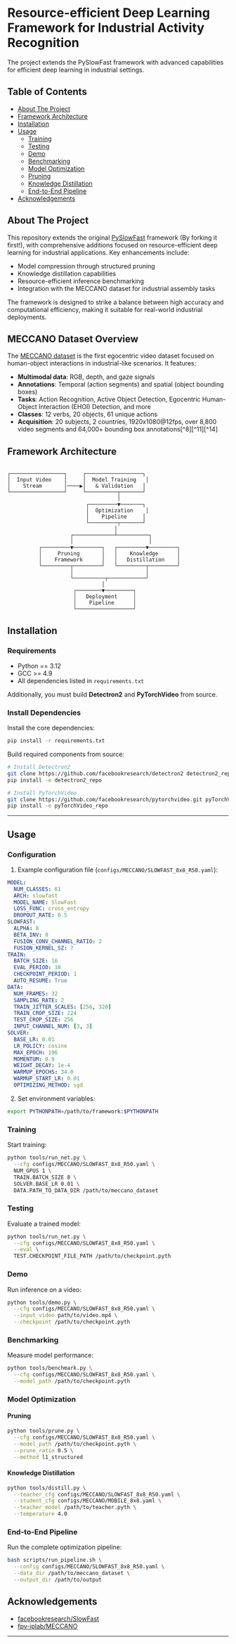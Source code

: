 # Resource-efficient Deep Learning Framework for Industrial Activity Recognition

The project extends the PySlowFast framework with advanced capabilities for efficient deep learning in industrial settings.

## Table of Contents

- [About The Project](#about-the-project)
- [Framework Architecture](#framework-architecture)
- [Installation](#installation)
- [Usage](#usage)
  - [Training](#training)
  - [Testing](#testing)
  - [Demo](#demo)
  - [Benchmarking](#benchmarking)
  - [Model Optimization](#model-optimization)
  - [Pruning](#pruning)
  - [Knowledge Distillation](#knowledge-distillation)
  - [End-to-End Pipeline](#end-to-end-pipeline)
- [Acknowledgements](#Acknowledgements)

## About The Project

This repository extends the original [PySlowFast](https://github.com/facebookresearch/SlowFast) framework (By forking it first!), with comprehensive additions focused on resource-efficient deep learning for industrial applications. Key enhancements include:

- Model compression through structured pruning
- Knowledge distillation capabilities
- Resource-efficient inference benchmarking 
- Integration with the MECCANO dataset for industrial assembly tasks

The framework is designed to strike a balance between high accuracy and computational efficiency, making it suitable for real-world industrial deployments.

## MECCANO Dataset Overview

The [MECCANO dataset](https://github.com/fpv-iplab/MECCANO) is the first egocentric video dataset focused on human-object interactions in industrial-like scenarios. It features:

- **Multimodal data**: RGB, depth, and gaze signals
- **Annotations**: Temporal (action segments) and spatial (object bounding boxes)
- **Tasks**: Action Recognition, Active Object Detection, Egocentric Human-Object Interaction (EHOI) Detection, and more
- **Classes**: 12 verbs, 20 objects, 61 unique actions
- **Acquisition**: 20 subjects, 2 countries, 1920x1080@12fps, over 8,800 video segments and 64,000+ bounding box annotations[^8][^11][^14]

## Framework Architecture

```
                                                     
┌─────────────────┐     ┌──────────────────┐
│  Input Video    │     │  Model Training   │
│    Stream       │────▶│   & Validation   │
└─────────────────┘     └──────────┬───────┘
                                   │
                         ┌─────────▼───────┐
                         │  Optimization    │
                         │    Pipeline     │
                         └─────────┬───────┘
                                  │
                    ┌─────────────┴──────────┐
                    │                        │
          ┌─────────▼─────────┐   ┌─────────▼─────────┐
          │     Pruning       │   │    Knowledge      │
          │    Framework      │   │   Distillation    │
          └─────────┬─────────┘   └─────────┬─────────┘
                    │                       │
                    └──────────┬────────────┘
                              │
                     ┌────────▼─────────┐
                     │   Deployment     │
                     │    Pipeline      │
                     └──────────────────┘

```
## Installation

### Requirements

- Python == 3.12
- GCC >= 4.9
- All dependencies listed in `requirements.txt`

Additionally, you must build **Detectron2** and **PyTorchVideo** from source.

### Install Dependencies

Install the core dependencies:

```bash
pip install -r requirements.txt
```

Build required components from source:

```bash
# Install Detectron2
git clone https://github.com/facebookresearch/detectron2 detectron2_repo
pip install -e detectron2_repo

# Install PyTorchVideo
git clone https://github.com/facebookresearch/pytorchvideo.git pyTorchVideo_repo
pip install -e pyTorchVideo_repo
```


---

## Usage

### Configuration

1. Example configuration file (`configs/MECCANO/SLOWFAST_8x8_R50.yaml`):
```yaml
MODEL:
  NUM_CLASSES: 61
  ARCH: slowfast
  MODEL_NAME: SlowFast
  LOSS_FUNC: cross_entropy
  DROPOUT_RATE: 0.5
SLOWFAST:
  ALPHA: 8
  BETA_INV: 8
  FUSION_CONV_CHANNEL_RATIO: 2
  FUSION_KERNEL_SZ: 7
TRAIN:
  BATCH_SIZE: 16
  EVAL_PERIOD: 10
  CHECKPOINT_PERIOD: 1
  AUTO_RESUME: True
DATA:
  NUM_FRAMES: 32
  SAMPLING_RATE: 2
  TRAIN_JITTER_SCALES: [256, 320]
  TRAIN_CROP_SIZE: 224
  TEST_CROP_SIZE: 256
  INPUT_CHANNEL_NUM: [3, 3]
SOLVER:
  BASE_LR: 0.01
  LR_POLICY: cosine
  MAX_EPOCH: 196
  MOMENTUM: 0.9
  WEIGHT_DECAY: 1e-4
  WARMUP_EPOCHS: 34.0
  WARMUP_START_LR: 0.01
  OPTIMIZING_METHOD: sgd
```

2. Set environment variables:
```bash
export PYTHONPATH=/path/to/framework:$PYTHONPATH
```


### Training

Start training:
```bash
python tools/run_net.py \
  --cfg configs/MECCANO/SLOWFAST_8x8_R50.yaml \
  NUM_GPUS 1 \
  TRAIN.BATCH_SIZE 8 \
  SOLVER.BASE_LR 0.01 \
  DATA.PATH_TO_DATA_DIR /path/to/meccano_dataset
```

### Testing

Evaluate a trained model:
```bash
python tools/run_net.py \
  --cfg configs/MECCANO/SLOWFAST_8x8_R50.yaml \
  --eval \
  TEST.CHECKPOINT_FILE_PATH /path/to/checkpoint.pyth
```

### Demo

Run inference on a video:
```bash
python tools/demo.py \
  --cfg configs/MECCANO/SLOWFAST_8x8_R50.yaml \
  --input_video path/to/video.mp4 \
  --checkpoint /path/to/checkpoint.pyth
```

### Benchmarking

Measure model performance:
```bash
python tools/benchmark.py \
  --cfg configs/MECCANO/SLOWFAST_8x8_R50.yaml \
  --model_path /path/to/checkpoint.pyth
```

### Model Optimization

#### Pruning
```bash
python tools/prune.py \
  --cfg configs/MECCANO/SLOWFAST_8x8_R50.yaml \
  --model_path /path/to/checkpoint.pyth \
  --prune_ratio 0.5 \
  --method l1_structured
```

#### Knowledge Distillation
```bash
python tools/distill.py \
  --teacher_cfg configs/MECCANO/SLOWFAST_8x8_R50.yaml \
  --student_cfg configs/MECCANO/MOBILE_8x8.yaml \
  --teacher_model /path/to/teacher.pyth \
  --temperature 4.0
```

### End-to-End Pipeline

Run the complete optimization pipeline:
```bash
bash scripts/run_pipeline.sh \
  --config configs/MECCANO/SLOWFAST_8x8_R50.yaml \
  --data_dir /path/to/meccano_dataset \
  --output_dir /path/to/output
```

## Acknowledgements

- [facebookresearch/SlowFast](https://github.com/facebookresearch/SlowFast)
- [fpv-iplab/MECCANO](https://github.com/fpv-iplab/MECCANO)

---
